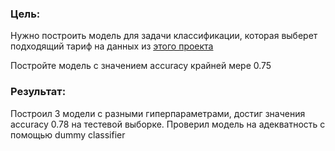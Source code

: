 ### Цель:

Нужно построить модель для задачи классификации, которая выберет подходящий тариф на данных из [этого проекта](https://github.com/GippIvan/Yandex_practicum/tree/main/2-statistical_analysis) 

Постройте модель с  значением accuracy крайней мере  0.75 


### Результат:
Построил 3 модели с разными гиперпараметрами, достиг значения accuracy 0.78 на тестевой выборке. Проверил модель на адекватность с помощью dummy classifier
